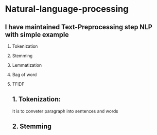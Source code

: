 # Natural-language-processing
## I have maintained Text-Preprocessing step NLP with simple example 

1. Tokenization
2. Stemming
3. Lemmatization
4. Bag of word
5. TFIDF

   ## 1. Tokenization:
    It is to conveter paragraph into sentences and words
   ## 2. Stemming
   
